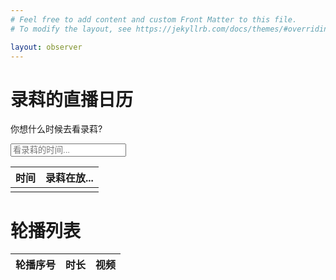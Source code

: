 ```yaml
---
# Feel free to add content and custom Front Matter to this file.
# To modify the layout, see https://jekyllrb.com/docs/themes/#overriding-theme-defaults

layout: observer
---
```


# 录萪的直播日历

你想什么时候去看录萪?

<input class="flatpickr flatpickr-input" type="text" placeholder="看录萪的时间..." data-id="datetime"
        readonly="readonly" id="dtpicker">

<table>
  <thead>
    <tr>
      <th>时间</th>
      <th>录萪在放...</th>
    </tr>
  </thead>
  <tbody>
    <tr>
      <td id="rptime"></td>
      <td id="rplink"></td>
    </tr>
  </tbody>
</table>

# 轮播列表

<table>
  <thead>
    <tr>
      <th>轮播序号</th>
      <th>时长</th>
      <th>视频</th>
    </tr>
  </thead>
  <tbody id="video_row">
  </tbody>
</table>